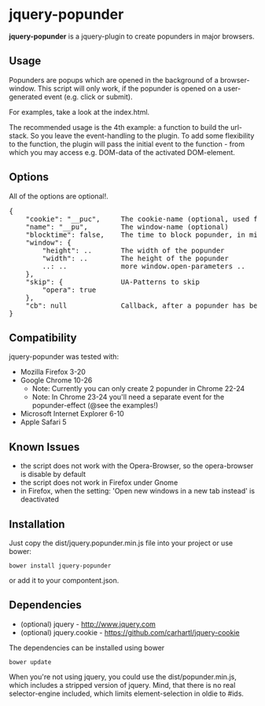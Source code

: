 jquery-popunder
=====

**jquery-popunder** is a jquery-plugin to create popunders in major browsers.

Usage
-----

Popunders are popups which are opened in the background of a browser-window.
This script will only work, if the popunder is opened on a user-generated event (e.g. click or submit).

For examples, take a look at the index.html.

The recommended usage is the 4th example: a function to build the url-stack.
So you leave the event-handling to the plugin. To add some flexibility to the function, the plugin will pass the initial event to the function - from which you may access e.g. DOM-data of the activated DOM-element.

Options
-------
All of the options are optional!.

<pre>
{
    "cookie": "__puc",     The cookie-name (optional, used for blocking a popunder)
    "name": "__pu",        The window-name (optional)
    "blocktime": false,    The time to block popunder, in minutes
    "window": {
        "height": ..       The width of the popunder
        "width": ..        The height of the popunder
        ..: ..             more window.open-parameters ..
    },
    "skip": {              UA-Patterns to skip
        "opera": true
    },
    "cb": null             Callback, after a popunder has been opened (if a function)
}
</pre>

Compatibility
-------

jquery-popunder was tested with:
- Mozilla Firefox 3-20
- Google Chrome 10-26
  - Note: Currently you can only create 2 popunder in Chrome 22-24
  - Note: In Chrome 23-24 you'll need a separate event for the popunder-effect (@see the examples!)
- Microsoft Internet Explorer 6-10
- Apple Safari 5

Known Issues
-------
- the script does not work with the Opera-Browser, so the opera-browser is disable by default
- the script does not work in Firefox under Gnome
- in Firefox, when the setting: 'Open new windows in a new tab instead' is deactivated

Installation
-------
Just copy the dist/jquery.popunder.min.js file into your project or use bower:

    bower install jquery-popunder

or add it to your compontent.json.

Dependencies
-------
- (optional) jquery - http://www.jquery.com
- (optional) jquery.cookie - https://github.com/carhartl/jquery-cookie

The dependencies can be installed using bower

    bower update

When you're not using jquery, you could use the dist/popunder.min.js, which includes a stripped version of jquery. Mind, that there is no real selector-engine included, which limits element-selection in oldie to #ids.
